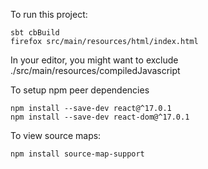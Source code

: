 To run this project:

    sbt cbBuild
    firefox src/main/resources/html/index.html
    
In your editor, you might want to exclude ./src/main/resources/compiledJavascript

To setup npm peer dependencies

    npm install --save-dev react@^17.0.1
    npm install --save-dev react-dom@^17.0.1

To view source maps:

    npm install source-map-support

